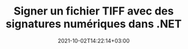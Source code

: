 ---
############################# Static ############################
layout: "autogen-gist"
date: 2021-10-02T14:22:14+03:00
draft: false
path: "fr/total/net/signature/tiff/"
other_out_formats: "PDF WORD EXCEL DOC DOCX DOCM DOT DOTM DOTX XLS XLSB XLSM XLSX XLTM XLTX PPT PPTX PPS PPSX POTX POTM CMX BMP JPEG GIF PNG WEBP TIFF WMF PSD SVG ODP OTP ODS OTS ODT OTT"
ad_headline: "Signer numériquement TIFF | .NET"
ad_description: "Ajouter, modifier, rechercher, vérifier et supprimer des signatures numériques de TIFF en C# .NET"

############################# Head ############################
head_title: "Ajouter des signatures numériques à la visionneuse de fichiers TIFF en C #, VB.NET"
head_description: "API de signature numérique C # .NET pour ajouter, modifier, rechercher, vérifier et supprimer des signatures numériques dans un fichier TIFF. Signez numériquement des documents avec des codes-barres, des images, du texte, des tampons, des métadonnées, des codes QR et des signatures de champs de formulaire."

############################# Header ############################
title: "Signer un fichier TIFF avec des signatures numériques dans .NET"
description: "Signez et vérifiez numériquement les signatures dans un fichier TIFF et divers autres formats de documents dans les applications C#, ASP.NET, VB.NET et Xamarin. Implémentez des signatures de code-barres, de texte, d'image, de métadonnées, de code QR, de champ de formulaire et de tampon dans plusieurs formulaires en configurant un texte, un style de police et des couleurs personnalisés et en ajustant les propriétés avancées des signatures électroniques dans le document."

############################# SubMenu ############################
submenu:
    enable: false

############################# Content ############################
content:
    enable: true
    block:
    - title_left: "Comment signer numériquement des fichiers TIFF en C#"
      content_left: |
          [Conholdate.Total pour .NET](https://products.conholdate.com/total/net/) prend en charge la signature de documents TIFF avec des signatures numériques à l'aide de quelques lignes de code C# .NET.

          -   Instanciez **Signature** avec le document d'entrée
          -   Instanciez l'objet **DigitalSignOptions** avec les détails du certificat
          -   Appelez la méthode **Sign** de la classe **Signature** et transmettez-lui **DigitalSignOptions**
          -   Définir les options pour afficher le document signé au format HTML
          
      title_right: "Instructions de téléchargement et d'installation des API"
      content_right: |
          Le morceau de code suivant nécessite les espaces de noms `GroupDocs.Signature` et `GroupDocs.Viewer`. Vous pouvez obtenir les fichiers respectifs à partir des [téléchargements](https://downloads.conholdate.com/total/net) ou récupérer le package complet à partir de [NuGet](https://www.nuget.org/packages/Conholdate. Total/).
          
          Signez vos documents numériques avec des codes-barres, du texte, des images, des métadonnées, des codes QR, des champs de formulaire et apposez des signatures sur des systèmes d'exploitation tels que Windows, Linux ou macOS tout en utilisant des plates-formes telles que Windows Azure, Mono et Xamarin.
          
      gisthash: "95d923d0c843df75412574e6571f9534"
      gistfile: "add-digital-signatures-to-pdf.cs"

    - title_left: "Rechercher des signatures de code-barres dans un fichier PDF en C #"
      content_left: |
          Recherchez une grande variété de types de signatures électroniques à partir d'un document PDF signé numériquement en configurant des options avancées de manipulation des signatures et des filtres de recherche pour obtenir une liste des signatures électroniques correspondant au critère de recherche.

          -   Instanciez **Signature** avec le document d'entrée
          -   Instanciez l'objet **DigitalSearchOptions** selon les exigences et les options de recherche spécifiées
          -   Appelez la méthode de recherche de l'instance de classe Signature et transmettez-lui DigitalSearchOptions
        
      title_right: "Signer, vérifier, mettre à jour et supprimer des signatures"
      content_right: |
          À l'aide des API Conholdate.com, les développeurs peuvent implémenter différentes options de personnalisation des signatures pour ajouter et afficher des signatures électroniques à partir d'un large éventail de formats de fichiers de documents populaires.
          
          Les utilisateurs peuvent également rechercher et vérifier certaines signatures spécifiques à partir d'un document numérique déjà signé ; manipuler les signatures en fonction de la taille ou du contenu textuel et supprimer toutes les signatures du même document.
          
      gisthash: "89f71572ba0f6f90697aa9a661ebcab0"
      gistfile: "search-barcode-signatures-in-pdf-file.cs"

############################# About Formats ############################
about_formats:
    enable: false
############################# More Formats ############################
more_formats:
    enable: true
    auto: false
    other_out_formats: PDF WORD EXCEL DOC DOCX DOCM DOT DOTM DOTX XLS XLSB XLSM XLSX XLTM XLTX PPT PPTX PPS PPSX POTX POTM CDR BMP JPEG GIF PNG WEBP TIFF WMF PSD SVG ODP OTP ODS OTS ODT OTT
############################# Back to top ###############################
back_to_top:
  enable: true
---